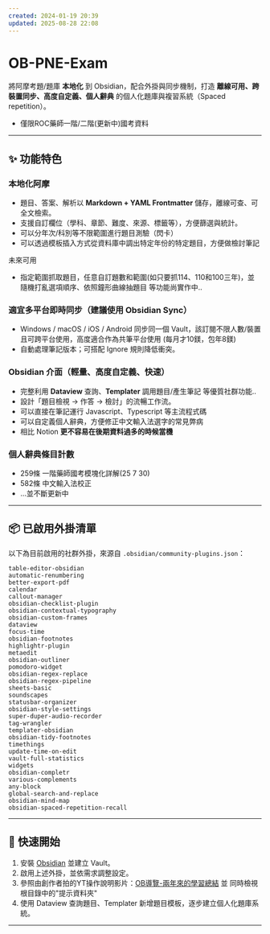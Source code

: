 ```yaml
---
created: 2024-01-19 20:39
updated: 2025-08-28 22:08
---
```

# OB-PNE-Exam


將阿摩考題/題庫 **本地化** 到 Obsidian，配合外掛與同步機制，打造 **離線可用、跨裝置同步、高度自定義、個人辭典** 的個人化題庫與複習系統（Spaced repetition）。
* 僅限ROC藥師一階/二階(更新中)國考資料
---

## ✨ 功能特色

### 本地化阿摩

* 題目、答案、解析以 **Markdown + YAML Frontmatter** 儲存，離線可查、可全文檢索。
* 支援自訂欄位（學科、章節、難度、來源、標籤等），方便篩選與統計。
* 可以分年次/科別等不限範圍進行題目測驗（閃卡）
* 可以透過模板插入方式從資料庫中調出特定年份的特定題目，方便做檢討筆記

未來可用
* 指定範圍抓取題目，任意自訂題數和範圍(如只要抓114、110和100三年)，並隨機打亂選項順序、依照鐘形曲線抽題目 等功能尚實作中..

### 適宜多平台即時同步（建議使用 Obsidian Sync）

* Windows / macOS / iOS / Android 同步同一個 Vault，該訂閱不限人數/裝置且可跨平台使用，高度適合作為共筆平台使用 (每月才10鎂，包年8鎂)
* 自動處理筆記版本；可搭配 Ignore 規則降低衝突。

### Obsidian 介面（輕量、高度自定義、快速）

* 完整利用 **Dataview** 查詢、**Templater** 調用題目/產生筆記 等優質社群功能..
* 設計「題目檢視 → 作答 → 檢討」的流暢工作流。
* 可以直接在筆記運行 Javascript、Typescript 等主流程式碼
* 可以自定義個人辭典，方便修正中文輸入法選字的常見弊病
* 相比 Notion **更不容易在後期資料過多的時候當機**

### 個人辭典條目計數
- 259條 一階藥師國考模塊化詳解(25 7 30)
- 582條 中文輸入法校正
- ...並不斷更新中
---

## 📦 已啟用外掛清單

以下為目前啟用的社群外掛，來源自 `.obsidian/community-plugins.json`：

```text
table-editor-obsidian  
automatic-renumbering  
better-export-pdf  
calendar  
callout-manager  
obsidian-checklist-plugin  
obsidian-contextual-typography  
obsidian-custom-frames  
dataview  
focus-time  
obsidian-footnotes  
highlightr-plugin  
metaedit  
obsidian-outliner  
pomodoro-widget  
obsidian-regex-replace  
obsidian-regex-pipeline  
sheets-basic  
soundscapes  
statusbar-organizer  
obsidian-style-settings  
super-duper-audio-recorder  
tag-wrangler  
templater-obsidian  
obsidian-tidy-footnotes  
timethings  
update-time-on-edit  
vault-full-statistics  
widgets  
obsidian-completr  
various-complements  
any-block  
global-search-and-replace  
obsidian-mind-map  
obsidian-spaced-repetition-recall  
```

---

## 🚀 快速開始

1. 安裝 [Obsidian](https://obsidian.md) 並建立 Vault。
2. 啟用上述外掛，並依需求調整設定。
3. 參照由創作者拍的YT操作說明影片：[OB導覽-兩年來的學習總結](https://youtu.be/Dsjm5SfccBA) 並 同時檢視根目錄中的"提示資料夾"
4. 使用 Dataview 查詢題目、Templater 新增題目模板，逐步建立個人化題庫系統。

---


